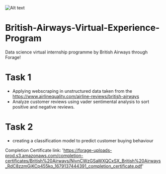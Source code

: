 <img src="https://user-images.githubusercontent.com/68168071/208015626-505dc939-4551-4ccc-a60e-18827d60bf66.png" alt="Alt text" title="Optional title">

# British-Airways-Virtual-Experience-Program

Data science virtual internship programme by British Airways through Forage!

# Task 1

- Applying webscraping in unstructured data taken from the https://www.airlinequality.com/airline-reviews/british-airways
- Analyze customer reviews using vader sentimental analysis to sort positive and negative reviews.

# Task 2

- creating a classification model to predict customer buying behaviour

Completion Certificate link: 'https://forage-uploads-prod.s3.amazonaws.com/completion-certificates/British%20Airways/NjynCWzGSaWXQCxSX_British%20Airways_RdC8zzmGjKCp455ko_1679137444391_completion_certificate.pdf'

